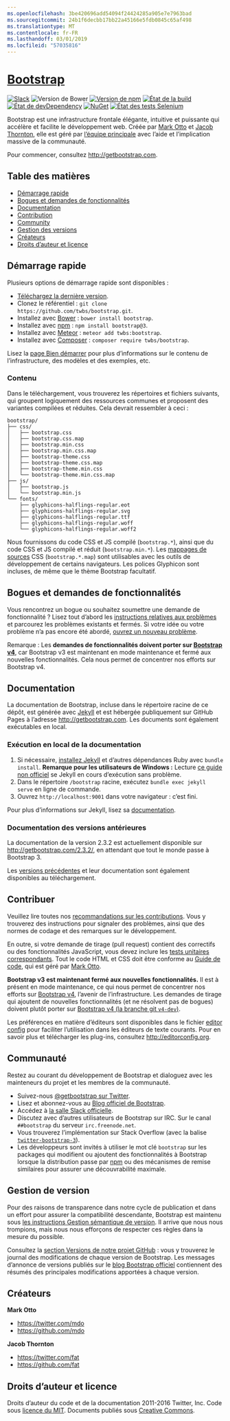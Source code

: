 ```yaml
---
ms.openlocfilehash: 3be420696add54094f24424285a905e7e7963bad
ms.sourcegitcommit: 24b1f6decbb17bb22a45166e5fdb0845c65af498
ms.translationtype: MT
ms.contentlocale: fr-FR
ms.lasthandoff: 03/01/2019
ms.locfileid: "57035816"
---
```

# <a name="bootstraphttpgetbootstrapcom"></a>[Bootstrap](http://getbootstrap.com)

[![Slack](https://bootstrap-slack.herokuapp.com/badge.svg)](https://bootstrap-slack.herokuapp.com)
![Version de Bower](https://img.shields.io/bower/v/bootstrap.svg)
[![Version de npm](https://img.shields.io/npm/v/bootstrap.svg)](https://www.npmjs.com/package/bootstrap)
[![État de la build](https://img.shields.io/travis/twbs/bootstrap/master.svg)](https://travis-ci.org/twbs/bootstrap)
[![État de devDependency](https://img.shields.io/david/dev/twbs/bootstrap.svg)](https://david-dm.org/twbs/bootstrap#info=devDependencies)
[![NuGet](https://img.shields.io/nuget/v/bootstrap.svg)](https://www.nuget.org/packages/Bootstrap)
[![État des tests Selenium](https://saucelabs.com/browser-matrix/bootstrap.svg)](https://saucelabs.com/u/bootstrap)

Bootstrap est une infrastructure frontale élégante, intuitive et puissante qui accélère et facilite le développement web. Créée par [Mark Otto](https://twitter.com/mdo) et [Jacob Thornton](https://twitter.com/fat), elle est géré par [l’équipe principale](https://github.com/orgs/twbs/people) avec l’aide et l’implication massive de la communauté.

Pour commencer, consultez <http://getbootstrap.com>.


## <a name="table-of-contents"></a>Table des matières

* [Démarrage rapide](#quick-start)
* [Bogues et demandes de fonctionnalités](#bugs-and-feature-requests)
* [Documentation](#documentation)
* [Contribution](#contributing)
* [Community](#community)
* [Gestion des versions](#versioning)
* [Créateurs](#creators)
* [Droits d’auteur et licence](#copyright-and-license)


## <a name="quick-start"></a>Démarrage rapide

Plusieurs options de démarrage rapide sont disponibles :

* [Téléchargez la dernière version](https://github.com/twbs/bootstrap/archive/v3.3.7.zip).
* Clonez le référentiel : `git clone https://github.com/twbs/bootstrap.git`.
* Installez avec [Bower](http://bower.io) : `bower install bootstrap`.
* Installez avec [npm](https://www.npmjs.com) : `npm install bootstrap@3`.
* Installez avec [Meteor](https://www.meteor.com) : `meteor add twbs:bootstrap`.
* Installez avec [Composer](https://getcomposer.org) : `composer require twbs/bootstrap`.

Lisez la [page Bien démarrer](http://getbootstrap.com/getting-started/) pour plus d’informations sur le contenu de l’infrastructure, des modèles et des exemples, etc.

### <a name="whats-included"></a>Contenu

Dans le téléchargement, vous trouverez les répertoires et fichiers suivants, qui groupent logiquement des ressources communes et proposent des variantes compilées et réduites. Cela devrait ressembler à ceci :

```
bootstrap/
├── css/
│   ├── bootstrap.css
│   ├── bootstrap.css.map
│   ├── bootstrap.min.css
│   ├── bootstrap.min.css.map
│   ├── bootstrap-theme.css
│   ├── bootstrap-theme.css.map
│   ├── bootstrap-theme.min.css
│   └── bootstrap-theme.min.css.map
├── js/
│   ├── bootstrap.js
│   └── bootstrap.min.js
└── fonts/
    ├── glyphicons-halflings-regular.eot
    ├── glyphicons-halflings-regular.svg
    ├── glyphicons-halflings-regular.ttf
    ├── glyphicons-halflings-regular.woff
    └── glyphicons-halflings-regular.woff2
```

Nous fournissons du code CSS et JS compilé (`bootstrap.*`), ainsi que du code CSS et JS compilé et réduit (`bootstrap.min.*`). Les [mappages de sources](https://developer.chrome.com/devtools/docs/css-preprocessors) CSS (`bootstrap.*.map`) sont utilisables avec les outils de développement de certains navigateurs. Les polices Glyphicon sont incluses, de même que le thème Bootstrap facultatif.


## <a name="bugs-and-feature-requests"></a>Bogues et demandes de fonctionnalités

Vous rencontrez un bogue ou souhaitez soumettre une demande de fonctionnalité ? Lisez tout d’abord les [instructions relatives aux problèmes](https://github.com/twbs/bootstrap/blob/master/CONTRIBUTING.md#using-the-issue-tracker) et parcourez les problèmes existants et fermés. Si votre idée ou votre problème n’a pas encore été abordé, [ouvrez un nouveau problème](https://github.com/twbs/bootstrap/issues/new).

Remarque : Les **demandes de fonctionnalités doivent porter sur [Bootstrap v4](https://github.com/twbs/bootstrap/tree/v4-dev)**, car Bootstrap v3 est maintenant en mode maintenance et fermé aux nouvelles fonctionnalités. Cela nous permet de concentrer nos efforts sur Bootstrap v4.


## <a name="documentation"></a>Documentation

La documentation de Bootstrap, incluse dans le répertoire racine de ce dépôt, est générée avec [Jekyll](http://jekyllrb.com) et est hébergée publiquement sur GitHub Pages à l’adresse <http://getbootstrap.com>. Les documents sont également exécutables en local.

### <a name="running-documentation-locally"></a>Exécution en local de la documentation

1. Si nécessaire, [installez Jekyll](http://jekyllrb.com/docs/installation) et d’autres dépendances Ruby avec `bundle install`.
   **Remarque pour les utilisateurs de Windows :** Lecture [ce guide non officiel](http://jekyll-windows.juthilo.com/) se Jekyll en cours d’exécution sans problème.
2. Dans le répertoire `/bootstrap` racine, exécutez `bundle exec jekyll serve` en ligne de commande.
4. Ouvrez `http://localhost:9001` dans votre navigateur : c’est fini.

Pour plus d’informations sur Jekyll, lisez sa [documentation](http://jekyllrb.com/docs/home/).

### <a name="documentation-for-previous-releases"></a>Documentation des versions antérieures

La documentation de la version 2.3.2 est actuellement disponible sur <http://getbootstrap.com/2.3.2/>, en attendant que tout le monde passe à Bootstrap 3.

Les [versions précédentes](https://github.com/twbs/bootstrap/releases) et leur documentation sont également disponibles au téléchargement.


## <a name="contributing"></a>Contribuer

Veuillez lire toutes nos [recommandations sur les contributions](https://github.com/twbs/bootstrap/blob/master/CONTRIBUTING.md). Vous y trouverez des instructions pour signaler des problèmes, ainsi que des normes de codage et des remarques sur le développement.

En outre, si votre demande de tirage (pull request) contient des correctifs ou des fonctionnalités JavaScript, vous devez inclure les [tests unitaires correspondants](https://github.com/twbs/bootstrap/tree/master/js/tests). Tout le code HTML et CSS doit être conforme au [Guide de code](https://github.com/mdo/code-guide), qui est géré par [Mark Otto](https://github.com/mdo).

**Bootstrap v3 est maintenant fermé aux nouvelles fonctionnalités.** Il est à présent en mode maintenance, ce qui nous permet de concentrer nos efforts sur [Bootstrap v4](https://github.com/twbs/bootstrap/tree/v4-dev), l’avenir de l’infrastructure. Les demandes de tirage qui ajoutent de nouvelles fonctionnalités (et ne résolvent pas de bogues) doivent plutôt porter sur [Bootstrap v4 (la branche git `v4-dev`)](https://github.com/twbs/bootstrap/tree/v4-dev).

Les préférences en matière d’éditeurs sont disponibles dans le fichier [editor config](https://github.com/twbs/bootstrap/blob/master/.editorconfig) pour faciliter l’utilisation dans les éditeurs de texte courants. Pour en savoir plus et télécharger les plug-ins, consultez <http://editorconfig.org>.


## <a name="community"></a>Communauté

Restez au courant du développement de Bootstrap et dialoguez avec les mainteneurs du projet et les membres de la communauté.

* Suivez-nous [@getbootstrap sur Twitter](https://twitter.com/getbootstrap).
* Lisez et abonnez-vous au [Blog officiel de Bootstrap](http://blog.getbootstrap.com).
* Accédez à [la salle Slack officielle](https://bootstrap-slack.herokuapp.com).
* Discutez avec d’autres utilisateurs de Bootstrap sur IRC. Sur le canal `##bootstrap` du serveur `irc.freenode.net`.
* Vous trouverez l’implémentation sur Stack Overflow (avec la balise [`twitter-bootstrap-3`](https://stackoverflow.com/questions/tagged/twitter-bootstrap-3)).
* Les développeurs sont invités à utiliser le mot clé `bootstrap` sur les packages qui modifient ou ajoutent des fonctionnalités à Bootstrap lorsque la distribution passe par [npm](https://www.npmjs.com/browse/keyword/bootstrap) ou des mécanismes de remise similaires pour assurer une découvrabilité maximale.


## <a name="versioning"></a>Gestion de version

Pour des raisons de transparence dans notre cycle de publication et dans un effort pour assurer la compatibilité descendante, Bootstrap est maintenu sous [les instructions Gestion sémantique de version](http://semver.org/). Il arrive que nous nous trompions, mais nous nous efforçons de respecter ces règles dans la mesure du possible.

Consultez la [section Versions de notre projet GitHub](https://github.com/twbs/bootstrap/releases) : vous y trouverez le journal des modifications de chaque version de Bootstrap. Les messages d’annonce de versions publiés sur le [blog Bootstrap officiel](http://blog.getbootstrap.com) contiennent des résumés des principales modifications apportées à chaque version.


## <a name="creators"></a>Créateurs

**Mark Otto**

* <https://twitter.com/mdo>
* <https://github.com/mdo>

**Jacob Thornton**

* <https://twitter.com/fat>
* <https://github.com/fat>


## <a name="copyright-and-license"></a>Droits d’auteur et licence

Droits d’auteur du code et de la documentation 2011-2016 Twitter, Inc. Code sous [licence du MIT](https://github.com/twbs/bootstrap/blob/master/LICENSE). Documents publiés sous [Creative Commons](https://github.com/twbs/bootstrap/blob/master/docs/LICENSE).
